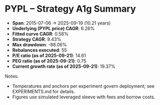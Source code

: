 # PYPL – Strategy A1g Summary

- **Span**: 2015-07-06 → 2025-09-19 (10.21 years)
- **Underlying (PYPL price) CAGR**: 6.26%
- **Fitted curve CAGR**: 0.58%
- **Strategy CAGR**: 9.43%
- **Max drawdown**: -88.06%
- **Rebalances executed**: 55
- **P/E ratio (as of 2025-09-21)**: 14.61
- **PEG ratio (as of 2025-09-21)**: 0.75
- **Current growth rate (as of 2025-09-21)**: 19.37%

Notes:

- Temperatures and anchors per experiment govern deployment; see EXPERIMENTS.md for details.
- Figures use simulated leveraged sleeve with fees and borrow costs.
